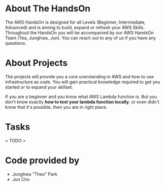 # About The HandsOn
The AWS HandsOn is designed for all Levels (Beginner, Intermediate, Advanced) and is aiming to build, expand or refresh your AWS Skills. Throughout the HandsOn you will be accompanied by our AWS HandsOn Team (Tea, Junghwa, Jun). You can reach out to any of us if you have any questions.

# About Projects
The projects will provide you a core unerstanding in AWS and how to use infrastructure as code. You will gain practical knowledge required to get you started or to expand your skillset.

If you are a beginner and you know what AWS Lambda function is. But you don't know exactly **how to test your lambda function locally**, or even didn't know that it's possible, then you are in right place.

# Tasks
< TODO >

# Code provided by
- Junghwa "Theo" Park
- Jun Cho